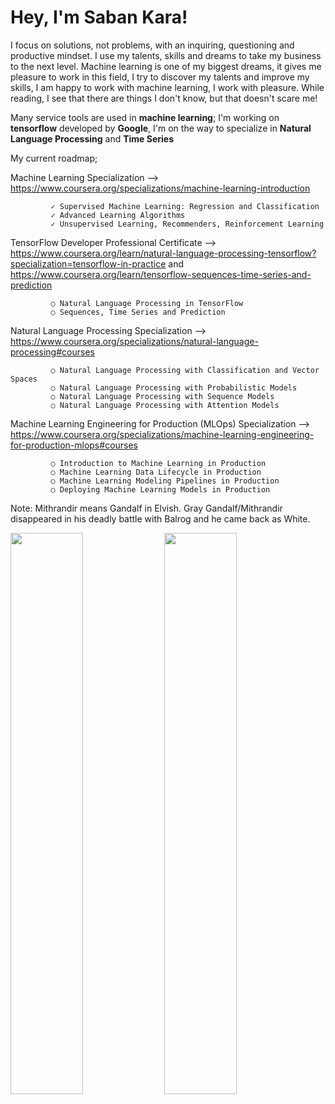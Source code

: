 # Hey, I'm Saban Kara!

I focus on solutions, not problems, with an inquiring, questioning and productive mindset. I use my talents, skills and dreams to take my business to the next level. Machine learning is one of my biggest dreams, it gives me pleasure to work in this field, I try to discover my talents and improve my skills, I am happy to work with machine learning, I work with pleasure. While reading, I see that there are things I don't know, but that doesn't scare me!

Many service tools are used in **machine learning**; I'm working on **tensorflow** developed by **Google**, I'm on the way to specialize in **Natural Language Processing** and **Time Series**

My current roadmap; <p> 
Machine Learning Specialization --> https://www.coursera.org/specializations/machine-learning-introduction
    
             ✓ Supervised Machine Learning: Regression and Classification
             ✓ Advanced Learning Algorithms
             ✓ Unsupervised Learning, Recommenders, Reinforcement Learning
    
TensorFlow Developer Professional Certificate --> https://www.coursera.org/learn/natural-language-processing-tensorflow?specialization=tensorflow-in-practice and https://www.coursera.org/learn/tensorflow-sequences-time-series-and-prediction <p>
    
             ○ Natural Language Processing in TensorFlow 
             ○ Sequences, Time Series and Prediction
    
Natural Language Processing Specialization --> https://www.coursera.org/specializations/natural-language-processing#courses

             ○ Natural Language Processing with Classification and Vector Spaces
             ○ Natural Language Processing with Probabilistic Models
             ○ Natural Language Processing with Sequence Models
             ○ Natural Language Processing with Attention Models
    
Machine Learning Engineering for Production (MLOps) Specialization --> https://www.coursera.org/specializations/machine-learning-engineering-for-production-mlops#courses
    
             ○ Introduction to Machine Learning in Production
             ○ Machine Learning Data Lifecycle in Production
             ○ Machine Learning Modeling Pipelines in Production
             ○ Deploying Machine Learning Models in Production
    
 
Note: Mithrandir means Gandalf in Elvish. Gray Gandalf/Mithrandir disappeared in his deadly battle with Balrog and he came back as White.

 <p> 
   <img width="48%" src="https://github-readme-stats.vercel.app/api?username=whitemithrandir&show_icons=true&theme=tokyonight" /> 
   <img width="48%" src="https://github-readme-streak-stats.herokuapp.com/?user=whitemithrandir&theme=tokyonight" /> 
 </p>




